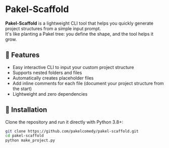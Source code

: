 # Pakel-Scaffold

**Pakel-Scaffold** is a lightweight CLI tool that helps you quickly generate project structures from a simple input prompt.  
It's like planting a Pakel tree: you define the shape, and the tool helps it grow.

## 🌱 Features
- Easy interactive CLI to input your custom project structure
- Supports nested folders and files
- Automatically creates placeholder files
- Add inline comments for each file (document your project structure from the start)
- Lightweight and zero dependencies

## 🚀 Installation
Clone the repository and run it directly with Python 3.8+:
```bash
git clone https://github.com/pakelcomedy/pakel-scaffold.git
cd pakel-scaffold
python make_project.py
